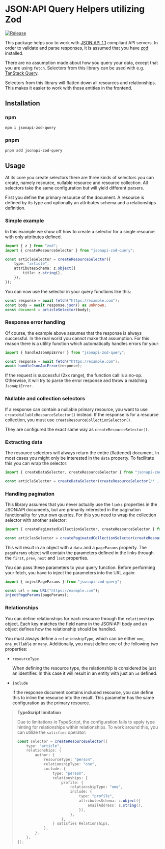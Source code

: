 # JSON:API Query Helpers utilizing Zod

[![Release](https://github.com/DASPRiD/jsonapi-zod-query/actions/workflows/release.yml/badge.svg)](https://github.com/DASPRiD/mikro-orm-js-joda/actions/workflows/release.yml)

This package helps you to work with [JSON:API 1.1](https://jsonapi.org/) compliant API servers. In order to validate
and parse responses, it is assumed that you have [zod](https://www.npmjs.com/package/zod) installed.

There are no assumption made about how you query your data, except that you are using `fetch`. Selectors from this
library can be used with e.g. [TanStack Query](https://tanstack.com/query/latest).

Selectors from this library will flatten down all resources and relationships. This makes it easier to work with those
entities in the frontend.

## Installation

### npm
```bash
npm i jsonapi-zod-query
```

### pnpm
```bash
pnpm add jsonapi-zod-query
```

## Usage

At its core you create selectors there are three kinds of selectors you can create, namely resource, nullable resource
and resource collection. All selectors take the same configuration but will yield different parsers.

First you define the primary resource of the document. A resource is defined by its type and optionally an attributes
schema and a relationships definition.

### Simple example

In this example we show off how to create a selector for a single resource with only attributes defined.

```typescript
import { z } from "zod";
import { createResourceSelector } from "jsonapi-zod-query";

const articleSelector = createResourceSelector({
    type: "article",
    attributesSchema: z.object({
        title: z.string(),
    }),
});
```

You can now use the selector in your query functions like this:

```typescript
const response = await fetch("https://example.com");
const body = await response.json() as unknown;
const document = articleSelector(body);
```

### Response error handling

Of course, the example above assumes that the response is always successful. In the real world you cannot make that
assumption. For this reason there is a utility function which automatically handles errors for your:

```typescript
import { handleJsonApiError } from "jsonapi-zod-query";

const response = await fetch("https://example.com");
await handleJsonApiError(response);
```

If the request is successful (2xx range), the function call is a no-op. Otherwise, it will try to parse the error
response and throw a matching `JsonApiError`. 

### Nullable and collection selectors

If a response can contain a nullable primary resource, you want to use `createNullableResourceSelector()` instead.
If the response is for a resource collection, you must use `createResourceCollectionSelector()`.

They are configured the exact same way as `createResourceSelector()`.

### Extracting data

The resource selectors will always return the entire (flattened) document. In most cases you might only be interested
in the `data` property. To facilitate this you can wrap the selector:

```typescript
import { createDataSelector, createResourceSelector } from "jsonapi-zod-query";

const articleSelector = createDataSelector(createResourceSelector(/* … */));
```

### Handling pagination

This library assumes that you never actually use the `links` properties in the JSON:API documents, but are primarily
interested in the pagination functionality for your own queries. For this you need to wrap the collection selector
with another selector:

```typescript
import { createPaginatedCollectionSelector, createResourceSelector } from "jsonapi-zod-query";

const articlesSelector = createPaginatedCollectionSelector(createResourceCollectionSelector(/* … */));
```

This will result in an object with a `data` and a `pageParams` property. The `pageParams` object will contain the
parameters defined in the links through the `first`, `prev`, `next` and `last` properties.

You can pass these parameters to your query function. Before performing your fetch, you have to inject the parameters
into the URL again:

```typescript
import { injectPageParams } from "jsonapi-zod-query";

const url = new URL("https://example.com");
injectPageParams(pageParams);
```

### Relationships

You can define relationships for each resource through the `relationships` object. Each key matches the field name
in the JSON:API body and an object defines how the relationship should be handled.

You must always define a `relationshipType`, which can be either `one`, `one_nullable` or `many`. Additionally, you
must define one of the following two properties:

- `resourceType`

  When defining the resource type, the relationship is considered be just an identifier. In this case it will result in
  an entity with just an `id` defined.

- `include`

  If the response document contains included resource, you can define this to inline the resource into the result. This
  parameter has the same configuration as the primary resource.

> **TypeScript limitation**
> 
> Due to limitations in TypeScript, the configuration fails to apply type hinting for relationships within
> relationships. To work around this, you can utilize the `satisfies` operator:
> 
> ```typescript
> const selector = createResourceSelector({
>     type: "article",
>     relationships: {
>         author: {
>             resourceType: "person",
>             relationshipType: "one",
>             include: {
>                 type: "person",
>                 relationships: {
>                     profile: {
>                         relationshipType: "one",
>                         include: {
>                             type: "profile",
>                             attributesSchema: z.object({
>                                 emailAddress: z.string(),
>                             }),
>                         },
>                     },
>                 } satisfies Relationships,
>             },
>         },
>     },
> });
> ```
